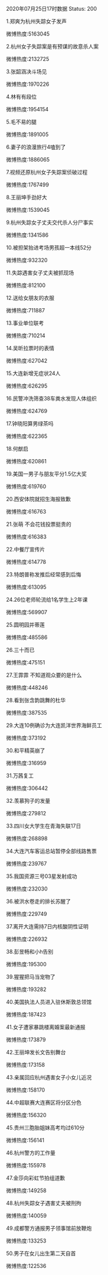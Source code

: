 2020年07月25日17时数据
Status: 200

1.郑爽为杭州失踪女子发声

微博热度:5163045

2.杭州女子失踪案是有预谋的故意杀人案

微博热度:2132725

3.张韶涵决斗场见

微博热度:1970226

4.林有有段位

微博热度:1954154

5.毛不易的腿

微博热度:1891005

6.妻子的浪漫旅行4嗑到了

微博热度:1886065

7.视频还原杭州女子失踪案侦破过程

微博热度:1767499

8.王丽坤手劲好大

微博热度:1539045

9.杭州失踪女子丈夫交代杀人分尸事实

微博热度:1341586

10.被担架抬进考场男孩超一本线52分

微博热度:932320

11.失踪遇害女子丈夫被抓现场

微博热度:812100

12.送给女朋友的衣服

微博热度:711887

13.事业单位联考

微博热度:710214

14.吴昕拉票时的表情

微博热度:627042

15.大连新增无症状24人

微博热度:626295

16.民警冲洗筛查38车粪水发现人体组织

微博热度:624769

17.钟晓阳算男绿茶吗

微博热度:622365

18.何猷启

微博热度:620861

19.美国一男子与朋友平分1.5亿大奖

微博热度:619760

20.西安体院就招生海报致歉

微博热度:616763

21.张萌 不会花钱投票挺贵的

微博热度:616383

22.中餐厅宣传片

微博热度:614778

23.特朗普称发推后经常感到后悔

微博热度:613095

24.26位老师轮流给1名学生上2年课

微博热度:569907

25.圆明园并蒂莲

微博热度:485586

26.三十而已

微博热度:475151

27.王霏霏 不知道观众要的是什么

微博热度:448246

28.看到张含韵跳舞的杜华

微博热度:387535

29.大连10例确诊为大连凯洋世界海鲜员工

微博热度:373192

30.和平精英崩了

微博热度:316959

31.万茜复工

微博热度:306442

32.羡慕狗子的发量

微博热度:279812

33.四川女大学生在青海失联17日

微博热度:268898

34.大连汽车客运总站暂停全部线路售票

微博热度:239767

35.我国资源三号03星发射成功

微博热度:232030

36.被洪水卷走的排长苏醒了

微博热度:229749

37.离开大连需持7日内核酸阴性证明

微博热度:226932

38.彭昱畅和小h告别

微博热度:195300

39.猩猩把马当宠物了

微博热度:193282

40.美国执法人员进入驻休斯敦总领馆

微博热度:187423

41.女子遭家暴跳楼离婚案最新通报

微博热度:173879

42.王丽坤发长文告别舞台

微博热度:173158

43.亲属回应杭州遇害女子小女儿近况

微博热度:158170

44.中超联赛大连赛区将分区分色

微博热度:156320

45.贵州三胞胎姐妹高考均过610分

微博热度:156141

46.杭州警方的工作量

微博热度:155978

47.金莎向彩虹节拍组道歉

微博热度:149258

48.杭州失踪女子遇害丈夫被刑拘

微博热度:140059

49.成都警方通报男子领事馆前放鞭炮

微博热度:133253

50.男子在女儿出生第二天自首

微博热度:122536

